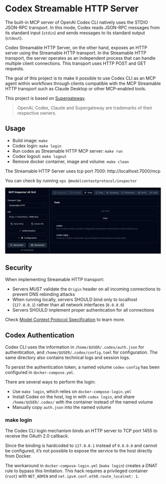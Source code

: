 # Codex Streamable HTTP Server

The built-in MCP server of OpenAI Codex CLI natively uses the STDIO JSON-RPC transport. In this mode, Codex reads JSON-RPC messages from its standard input (`stdin`) and sends messages to its standard output (`stdout`).

Codex Streamable HTTP Server, on the other hand, exposes an HTTP server using the Streamable HTTP transport.
In the Streamable HTTP transport, the server operates as an independent process that can handle multiple client connections. This transport uses HTTP POST and GET requests.

The goal of this project is to make it possible to use Codex CLI as an MCP agent within workflows through clients compatible with the MCP Streamable HTTP transport such as Claude Desktop or other MCP-enabled tools.

This project is based on [Supergateway](https://github.com/supercorp-ai/supergateway).

> OpenAI, Codex, Claude and Supergateway are trademarks of their respective owners.

## Usage

- Build image: `make`
- Codex login: `make login`
- Run codex as Streamable HTTP MCP server: `make run`
- Codex logout: `make logout`
- Remove docker container, image and volume: `make clean`

The Streamable HTTP Server uses tcp port 7000: http://localhost:7000/mcp

You can check by running `npx @modelcontextprotocol/inspector`

![mcp inspector](screenshot.png)

## Security

When implementing Streamable HTTP transport:

- Servers MUST validate the `Origin` header on all incoming connections to prevent DNS rebinding attacks
- When running locally, servers SHOULD bind only to localhost (`127.0.0.1`) rather than all network interfaces (`0.0.0.0`)
- Servers SHOULD implement proper authentication for all connections

Check [Model Context Protocol Specification](https://modelcontextprotocol.io/specification/versioning) to learn more.

## Codex Authentication

Codex CLI uses the information in `/home/$USER/.codex/auth.json` for authentication, and `/home/$USER/.codex/config.toml` for configuration. The same directory also contains technical logs and session logs.

To persist the authentication token, a named volume `codex-config` has been configured in `docker-compose.yml`.

There are several ways to perform the login:

- Use `make login`, which relies on `docker-compose-login.yml`
- Install Codex on the host, log in with `codex login`, and share `/home/$USER/.codex/` with the container instead of the named volume
- Manually copy `auth.json` into the named volume

### make login

The Codex CLI login mechanism binds an HTTP server to TCP port 1455 to receive the OAuth 2.0 callback.

Since the binding is hardcoded to `127.0.0.1` instead of `0.0.0.0` and cannot be configured, it’s not possible to expose the service to the host directly from Docker.

The workaround in `docker-compose-login.yml` (`make login`) creates a DNAT rule to bypass this limitation. This hack requires a privileged container (`root`) with `NET_ADMIN` and `net.ipv4.conf.eth0.route_localnet: 1`.
